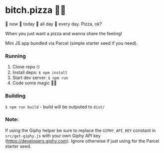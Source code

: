 # bitch.pizza 🍕🌈
🍕 now 🍕 today 🍕 all day 🍕 every day. Pizza, ok?

When you just want a pizza and wanna share the feeling!

Mini JS app bundled via Parcel (simple starter seed if you need).

### Running
1. Clone repo 🙄
2. Install deps: `$ npm install`
3. Start dev server: `$ npm run`
4. Code some magic 🍕🌈

### Building
`$ npm run build` - build will be outputed to `dist/`

### Note:
If using the Giphy helper be sure to replace the `GIPHY_API_KEY` constant in `src/get-giphy.js` with your own Giphy API key (https://developers.giphy.com). Ignore otherwise if just using for the Parcel starter seed.

